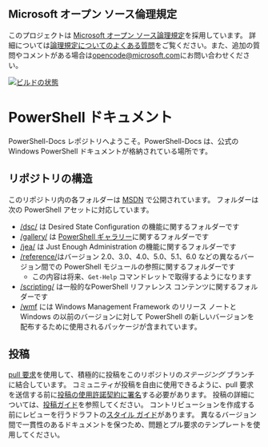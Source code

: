## <a name="microsoft-open-source-code-of-conduct"></a>Microsoft オープン ソース倫理規定

このプロジェクトは [Microsoft オープン ソース論理規定](https://opensource.microsoft.com/codeofconduct/)を採用しています。
詳細については[論理規定についてのよくある質問](https://opensource.microsoft.com/codeofconduct/faq/)をご覧ください。また、追加の質問やコメントがある場合は[opencode@microsoft.com](mailto:opencode@microsoft.com)にお問い合わせください。

[![ビルドの状態](https://ci.appveyor.com/api/projects/status/onshefxnc4g4pv87/branch/staging?svg=true)](https://ci.appveyor.com/project/PowerShell/powershell-docs/branch/staging)

# <a name="powershell-documentation"></a>PowerShell ドキュメント

PowerShell-Docs レポジトリへようこそ。PowerShell-Docs は、公式の Windows PowerShell ドキュメントが格納されている場所です。 

## <a name="repository-structure"></a>リポジトリの構造
このリポジトリ内の各フォルダーは [MSDN](https://msdn.microsoft.com/en-us/powershell) で公開されています。 フォルダーは次の PowerShell アセットに対応しています。
* [/dsc/](https://msdn.microsoft.com/en-us/powershell/dsc/) は Desired State Configuration の機能に関するフォルダーです
* [/gallery/](https://msdn.microsoft.com/powershell/gallery) は [PowerShell ギャラリー](https://www.powershellgallery.com/)に関するフォルダーです
* [/jea/](https://msdn.microsoft.com/powershell/jea/) は Just Enough Administration の機能に関するフォルダーです
* [/reference/](https://msdn.microsoft.com/powershell/reference/)はバージョン 2.0、3.0、4.0、5.0、5.1、6.0 などの異なるバージョン間での PowerShell モジュールの参照に関するフォルダーです
  * この内容は将来、`Get-Help` コマンドレットで取得するようになります
* [/scripting/](https://msdn.microsoft.com/en-us/powershell/scripting/) は一般的なPowerShell リファレンス コンテンツに関するフォルダーです
* [/wmf](https://msdn.microsoft.com/en-us/powershell/wmf/readme) には Windows Management Framework のリリース ノートと Windows の以前のバージョンに対して PowerShell の新しいバージョンを配布するために使用されるパッケージが含まれています。 



## <a name="contributing"></a>投稿

[pull 要求](https://help.github.com/articles/using-pull-requests/)を使用して、積極的に投稿をこのリポジトリの*ステージング* ブランチに結合しています。 コミュニティが投稿を自由に使用できるように、pull 要求を送信する前に[投稿の使用許諾契約に署名](https://cla.microsoft.com/)する必要があります。
投稿の詳細については、[投稿ガイド](CONTRIBUTING.md)を参照してください。
コントリビューションを作成する前にレビューを行うドラフトの[スタイル ガイド](./style.md)があります。
異なるバージョン間で一貫性のあるドキュメントを保つため、問題とプル要求のテンプレートを使用してください。 
